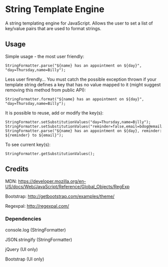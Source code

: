 # String Template Engine

A string templating engine for JavaScript. Allows the user to set a list of key/value pairs that are used to format strings.

## Usage
Simple usage - the most user friendly:

````
StringFormatter.parse("${name} has an appointment on ${day}", "day=Thursday,name=Billy");
`````

Less user firendly... You must catch the possible exception thrown if your template string defines a key that has no value mapped to it (might suggest removing this method from public API):

`````
StringFormatter.format("${name} has an appointment on ${day}", "day=Thursday,name=Billy");
`````

It is possible to reuse, add or modify the key(s):

`````
StringFormatter.setSubstitutionValues("day=Thursday,name=Billy");
StringFormatter.setSubstitutionValues("reminder=false,email=bdog@email.com");
StringFormatter.parse("${name} has an appointment on ${day}, reminder: ${reminder} to ${email}");
`````

To see current key(s):

`````
StringFormatter.getSubstitutionValues();
`````

## Credits

MDN: 
https://developer.mozilla.org/en-US/docs/Web/JavaScript/Reference/Global_Objects/RegExp

Bootstrap: 
http://getbootstrap.com/examples/theme/

Regexpal: 
http://regexpal.com/

### Dependencies

console.log (StringFormatter)

JSON.stringify (StringFormatter)

jQuery (UI only)

Bootstrap (UI only)